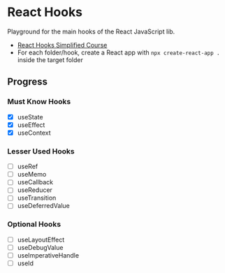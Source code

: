 # React Hooks

Playground for the main hooks of the React JavaScript lib.

- [React Hooks Simplified Course](https://courses.webdevsimplified.com/view/courses/react-hooks-simplified)
- For each folder/hook, create a React app with `npx create-react-app .` inside the target folder

## Progress

### Must Know Hooks

- [x] useState
- [x] useEffect
- [x] useContext

### Lesser Used Hooks

- [ ] useRef
- [ ] useMemo
- [ ] useCallback
- [ ] useReducer
- [ ] useTransition
- [ ] useDeferredValue

### Optional Hooks

- [ ] useLayoutEffect
- [ ] useDebugValue
- [ ] useImperativeHandle
- [ ] useId
